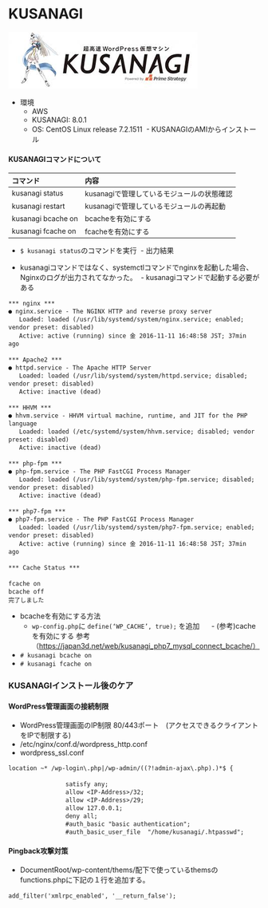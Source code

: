 # KUSANAGI
![Alt Text](https://github.com/yhidetoshi/Pictures/raw/master/Kusanagi/kusanagi-icon.jpg)

- 環境
  - AWS
  - KUSANAGI: 8.0.1
  - OS: CentOS Linux release 7.2.1511
     - KUSANAGIのAMIからインストール
  
  
#### KUSANAGIコマンドについて
|コマンド    |内容         |
|:-----------|:------------|
|kusanagi status|kusanagiで管理しているモジュールの状態確認|
|kusanagi restart|kusanagiで管理しているモジュールの再起動|
|kusanagi bcache on |bcacheを有効にする|
|kusanagi fcache on |fcacheを有効にする|


- `$ kusanagi status`のコマンドを実行
  - 出力結果

- kusanagiコマンドではなく、systemctlコマンドでnginxを起動した場合、Nginxのログが出力されてなかった。
  - kusanagiコマンドで起動する必要がある
```
*** nginx ***
● nginx.service - The NGINX HTTP and reverse proxy server
   Loaded: loaded (/usr/lib/systemd/system/nginx.service; enabled; vendor preset: disabled)
   Active: active (running) since 金 2016-11-11 16:48:58 JST; 37min ago

*** Apache2 ***
● httpd.service - The Apache HTTP Server
   Loaded: loaded (/usr/lib/systemd/system/httpd.service; disabled; vendor preset: disabled)
   Active: inactive (dead)

*** HHVM ***
● hhvm.service - HHVM virtual machine, runtime, and JIT for the PHP language
   Loaded: loaded (/etc/systemd/system/hhvm.service; disabled; vendor preset: disabled)
   Active: inactive (dead)

*** php-fpm ***
● php-fpm.service - The PHP FastCGI Process Manager
   Loaded: loaded (/usr/lib/systemd/system/php-fpm.service; disabled; vendor preset: disabled)
   Active: inactive (dead)

*** php7-fpm ***
● php7-fpm.service - The PHP FastCGI Process Manager
   Loaded: loaded (/usr/lib/systemd/system/php7-fpm.service; enabled; vendor preset: disabled)
   Active: active (running) since 金 2016-11-11 16:48:58 JST; 37min ago

*** Cache Status ***

fcache on
bcache off
完了しました

```

- bcacheを有効にする方法
   - `wp-config.php`に `define(‘WP_CACHE’, true);` を追加
      - (参考)cacheを有効にする 参考（https://japan3d.net/web/kusanagi_php7_mysql_connect_bcache/）
　 
- `# kusanagi bcache on`
- `# kusanagi fcache on`


### KUSANAGIインストール後のケア

#### WordPress管理画面の接続制限

- WordPress管理画面のIP制限 80/443ポート　(アクセスできるクライアントをIPで制限する)
 - /etc/nginx/conf.d/wordpress_http.conf
 - wordpress_ssl.conf
``` 
location ~* /wp-login\.php|/wp-admin/((?!admin-ajax\.php).)*$ {

                satisfy any;
                allow <IP-Address>/32;
                allow <IP-Address>/29;
                allow 127.0.0.1;
                deny all;
                #auth_basic "basic authentication";
                #auth_basic_user_file  "/home/kusanagi/.htpasswd";

```

#### Pingback攻撃対策
- DocumentRoot/wp-content/thems/配下で使っているthemsのfunctions.phpに下記の１行を追加する。
```
add_filter('xmlrpc_enabled', '__return_false');
```
